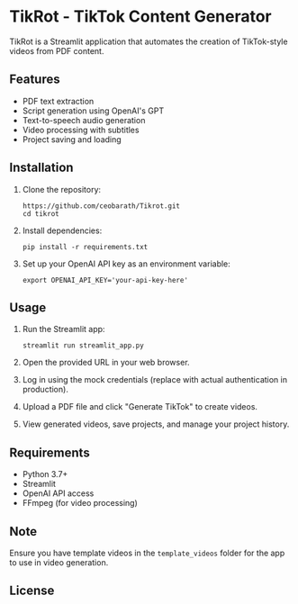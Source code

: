 # TikRot - TikTok Content Generator

TikRot is a Streamlit application that automates the creation of TikTok-style videos from PDF content.

## Features

- PDF text extraction
- Script generation using OpenAI's GPT
- Text-to-speech audio generation
- Video processing with subtitles
- Project saving and loading

## Installation

1. Clone the repository:
   ```
   https://github.com/ceobarath/Tikrot.git
   cd tikrot
   ```

2. Install dependencies:
   ```
   pip install -r requirements.txt
   ```

3. Set up your OpenAI API key as an environment variable:
   ```
   export OPENAI_API_KEY='your-api-key-here'
   ```

## Usage

1. Run the Streamlit app:
   ```
   streamlit run streamlit_app.py
   ```

2. Open the provided URL in your web browser.

3. Log in using the mock credentials (replace with actual authentication in production).

4. Upload a PDF file and click "Generate TikTok" to create videos.

5. View generated videos, save projects, and manage your project history.

## Requirements

- Python 3.7+
- Streamlit
- OpenAI API access
- FFmpeg (for video processing)

## Note

Ensure you have template videos in the `template_videos` folder for the app to use in video generation.

## License


